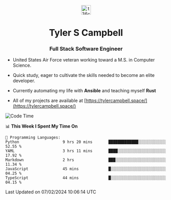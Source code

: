 <p align="center">
<a href="https://www.linkedin.com/in/t36campbell" target="blank"><img align="center" src="https://ik.imagekit.io/t36campbell/Portfolio/linkedin.png.original_m8bbGgPh6.png" alt="t36campbell" height="30" width="30" /></a>
</p>
<h1 align="center">Tyler S Campbell</h1>
<h3 align="center">Full Stack Software Engineer</h3>

* United States Air Force veteran working toward a M.S. in Computer Science.

* Quick study, eager to cultivate the skills needed to become an elite developer.

* Currently automating my life with **Ansible** and teaching myself **Rust**

* All of my projects are available at [https://tylercampbell.space/](https://tylercampbell.space/)

<!--START_SECTION:waka-->
![Code Time](http://img.shields.io/badge/Code%20Time-3%2C169%20hrs%203%20mins-blue)

📊 **This Week I Spent My Time On** 

```text
💬 Programming Languages: 
Python                   9 hrs 20 mins       █████████████░░░░░░░░░░░░   52.55 % 
YAML                     3 hrs 11 mins       ████░░░░░░░░░░░░░░░░░░░░░   17.92 % 
Markdown                 2 hrs               ███░░░░░░░░░░░░░░░░░░░░░░   11.34 % 
JavaScript               45 mins             █░░░░░░░░░░░░░░░░░░░░░░░░   04.25 % 
TypeScript               44 mins             █░░░░░░░░░░░░░░░░░░░░░░░░   04.15 % 
```


 Last Updated on 07/02/2024 10:06:14 UTC
<!--END_SECTION:waka-->
